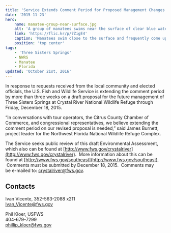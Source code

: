 ```yaml
---
title: 'Service Extends Comment Period for Proposed Management Changes at Three Sisters Springs'
date: '2015-11-23'
hero:
    name: manatee-group-near-surface.jpg
    alt: 'A group of manatees swims near the surface of clear blue water.'
    link: 'https://flic.kr/p/7ZigE4'
    caption: 'Manatees swim close to the surface and frequently come up for air. Photo by Jim Reid, USFWS.'
    position: 'top center'
tags:
    - 'Three Sisters Springs'
    - NWRS
    - Manatee
    - Florida
updated: 'October 21st, 2016'
---
```


In response to requests received from the local community and elected officials, the U.S. Fish and Wildlife Service is extending the comment period by more than three weeks on a draft proposal for the future management of Three Sisters Springs at Crystal River National Wildlife Refuge through Friday, December 18, 2015\.  

“In conversations with tour operators, the Citrus County Chamber of Commerce, and congressional representatives, we believe extending the comment period on our revised proposal is needed,” said James Burnett, project leader for the Northwest Florida National Wildlife Refuge Complex.  

The Service seeks public review of this draft Environmental Assessment, which also can be found at [http://www.fws.gov/crystalriver](http://www.fws.gov/crystalriver).  More information about this can be found at [http://www.fws.gov/southeast](http://www.fws.gov/southeast).  Comments must be submitted by December 18, 2015\.  Comments may be e-mailed to: [crystalriver@fws.gov](mailto:crystalriver@fws.gov?subject=Three%20Sisters%20Springs%20Draft%20Environmental%20Assessment).

## Contacts

Ivan Vicente, 352-563-2088 x211  
Ivan_Vicente@fws.gov

Phil Kloer, USFWS  
404-679-7299  
[phillip_kloer@fws.gov](mailto:phillip_kloer@fws.gov)
